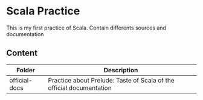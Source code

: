# Scala Practice
This is my first practice of Scala. Contain differents sources and documentation
## Content
| Folder | Description |
|--------|-------------|
| official-docs | Practice about Prelude: Taste of Scala of the official documentation |
